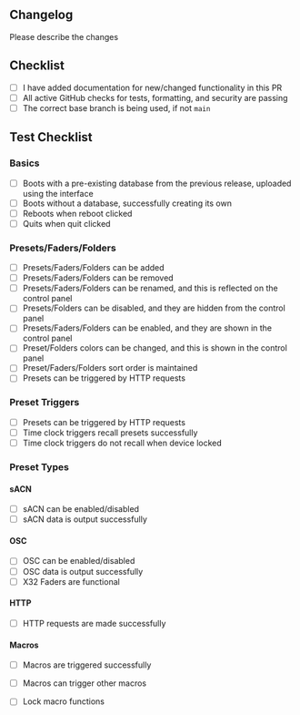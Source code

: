 ## Changelog

Please describe the changes

## Checklist

- [ ] I have added documentation for new/changed functionality in this PR
- [ ] All active GitHub checks for tests, formatting, and security are passing
- [ ] The correct base branch is being used, if not `main`

## Test Checklist 

### Basics

- [ ] Boots with a pre-existing database from the previous release, uploaded using the interface
- [ ] Boots without a database, successfully creating its own 
- [ ] Reboots when reboot clicked
- [ ] Quits when quit clicked

### Presets/Faders/Folders

- [ ] Presets/Faders/Folders can be added
- [ ] Presets/Faders/Folders can be removed
- [ ] Presets/Faders/Folders can be renamed, and this is reflected on the control panel
- [ ] Presets/Folders can be disabled, and they are hidden from the control panel
- [ ] Presets/Faders/Folders can be enabled, and they are shown in the control panel
- [ ] Preset/Folders colors can be changed, and this is shown in the control panel
- [ ] Preset/Faders/Folders sort order is maintained
- [ ] Presets can be triggered by HTTP requests

### Preset Triggers

- [ ] Presets can be triggered by HTTP requests
- [ ] Time clock triggers recall presets successfully
- [ ] Time clock triggers do not recall when device locked

### Preset Types

#### sACN

- [ ] sACN can be enabled/disabled
- [ ] sACN data is output successfully

#### OSC

- [ ] OSC can be enabled/disabled
- [ ] OSC data is output successfully
- [ ] X32 Faders are functional

#### HTTP

- [ ] HTTP requests are made successfully

#### Macros

- [ ] Macros are triggered successfully
- [ ] Macros can trigger other macros
- [ ] Lock macro functions


